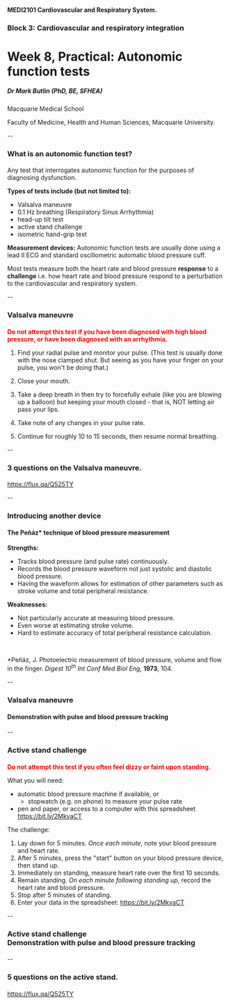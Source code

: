 <!-- .slide: id="MEDI2101Wk8prac" -->
#### MEDI2101 Cardiovascular and Respiratory System.
### Block 3: Cardiovascular and respiratory integration
# Week 8, Practical: Autonomic function tests
##### Dr Mark Butlin (PhD, BE, SFHEA)

Macquarie Medical School

Faculty of Medicine, Health and Human Sciences, Macquarie University.

--
### What is an autonomic function test?
####

Any test that interrogates autonomic function for the purposes of diagnosing dysfunction.

**Types of tests include (but not limited to):**
-   Valsalva maneuvre
-   0.1 Hz breathing (Respiratory Sinus Arrhythmia)
-   head-up tilt test
-   active stand challenge
-   isometric hand-grip test

**Measurement devices:** Autonomic function tests are usually done using a lead II ECG and standard oscillometric automatic blood pressure cuff.

Most tests measure both the heart rate and blood pressure **response** to a **challenge** i.e. how heart rate and blood pressure respond to a perturbation to the cardiovascular and respiratory system.

--
### Valsalva maneuvre
####

<span style="color:red">**Do not attempt this test if you have been diagnosed with high blood pressure, or have been diagnosed with an arrhythmia.**</span>

1. Find your radial pulse and monitor your pulse. (This test is usually done with the nose clamped shut. But seeing as you have your finger on your pulse, you won't be doing that.)

2. Close your mouth.

3. Take a deep breath in then try to forcefully exhale (like you are blowing up a balloon) but keeping your mouth closed - that is, NOT letting air pass your lips.

4. Take note of any changes in your pulse rate.

5. Continue for roughly 10 to 15 seconds, then resume normal breathing.

--
### 3 questions on the Valsalva maneuvre.
####

<p class="citation"><a href="https://flux.qa/Q525TY">https://flux.qa/Q525TY</a></p>

--
### Introducing another device
#### The Peñáz* technique of blood pressure measurement

<span class="fragment">
<p><b>Strengths:</b></p>
<ul>
    <li> Tracks blood pressure (and pulse rate) continuously.</li>
    <li> Records the blood pressure waveform not just systolic and diastolic blood pressure.</li>
    <li> Having the waveform allows for estimation of other parameters such as stroke volume and total peripheral resistance.</li>
</ul>
</span>
<span class="fragment">
<p><b>Weaknesses:</b></p>
<ul>
    <li> Not particularly accurate at measuring blood pressure.</li>
    <li> Even worse at estimating stroke volume.</li>
    <li> Hard to estimate accuracy of total peripheral resistance calculation.</li>
</ul>
</span>
<p>&nbsp;</p>
<p class="citation">*Peñáz, J. Photoelectric measurement of blood pressure, volume and flow in the finger. <em>Digest 10<sup>th</sup> Int Conf Med Biol Eng,</em> <b>1973</b>, 104.</p>

--
### Valsalva maneuvre
#### Demonstration with pulse and blood pressure tracking

--
### Active stand challenge
####

<span style="color:red">**Do not attempt this test if you often feel dizzy or faint upon standing.**</span>

What you will need:
- automatic blood pressure machine if available, or
  - stopwatch (e.g. on phone) to measure your pulse rate
- pen and paper, or access to a computer with this spreadsheet <https://bit.ly/2MkvaCT>

The challenge:
1. Lay down for 5 minutes. *Once each minute*, note your blood pressure and heart rate.
2. After 5 minutes, press the "start" button on your blood pressure device, then stand up.
3. Immediately on standing, measure heart rate over the first 10 seconds.
4. Remain standing. *On each minute following standing up*, record the heart rate and blood pressure.
5. Stop after 5 minutes of standing.
6. Enter your data in the spreadsheet: <https://bit.ly/2MkvaCT>

--
### Active stand challenge<br>Demonstration with pulse and blood pressure tracking
####

--

### 5 questions on the active stand.
####

<p class="citation"><a href="https://flux.qa/Q525TY">https://flux.qa/Q525TY</a></p>